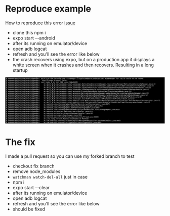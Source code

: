 # Reproduce example

How to reproduce this error [issue](https://github.com/callstack/react-native-paper/issues/893)

- clone this npm i
- expo start --android
- after its running on emulator/device
- open adb logcat
- refresh and you'll see the error like below
- the crash recovers using expo, but on a production app it displays a white screen when it crashes and then recovers. Resulting in a long startup

![crash image adb](crash.jpg)

# The fix

I made a pull request so you can use my forked branch to test
- checkout fix branch
- remove node_modules
- ```watchman watch-del-all``` just in case
- npm i
- expo start --clear
- after its running on emulator/device
- open adb logcat
- refresh and you'll see the error like below
- should be fixed

